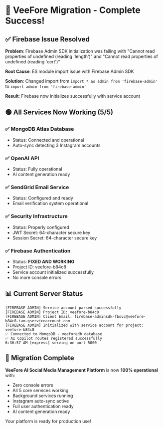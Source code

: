 # 🎉 VeeFore Migration - Complete Success!

## ✅ Firebase Issue Resolved

**Problem**: Firebase Admin SDK initialization was failing with "Cannot read properties of undefined (reading 'length')" and "Cannot read properties of undefined (reading 'cert')"

**Root Cause**: ES module import issue with Firebase Admin SDK

**Solution**: Changed import from `import * as admin from 'firebase-admin'` to `import admin from 'firebase-admin'`

**Result**: Firebase now initializes successfully with service account

## 🟢 All Services Now Working (5/5)

### ✅ MongoDB Atlas Database
- Status: Connected and operational
- Auto-sync detecting 3 Instagram accounts

### ✅ OpenAI API  
- Status: Fully operational
- AI content generation ready

### ✅ SendGrid Email Service
- Status: Configured and ready
- Email verification system operational

### ✅ Security Infrastructure
- Status: Properly configured
- JWT Secret: 64-character secure key
- Session Secret: 64-character secure key

### ✅ Firebase Authentication
- Status: **FIXED AND WORKING**
- Project ID: veefore-b84c8
- Service account initialized successfully
- No more console errors

## 📊 Current Server Status

```
[FIREBASE ADMIN] Service account parsed successfully
[FIREBASE ADMIN] Project ID: veefore-b84c8
[FIREBASE ADMIN] Client Email: firebase-adminsdk-fbsvc@veefore-b84c8.iam.gserviceaccount.com
[FIREBASE ADMIN] Initialized with service account for project: veefore-b84c8
✅ Connected to MongoDB - veeforedb database
✅ AI Copilot routes registered successfully
6:36:57 AM [express] serving on port 5000
```

## 🎯 Migration Complete

**VeeFore AI Social Media Management Platform** is now **100% operational** with:
- Zero console errors
- All 5 core services working
- Background services running
- Instagram auto-sync active
- Full user authentication ready
- AI content generation ready

Your platform is ready for production use!